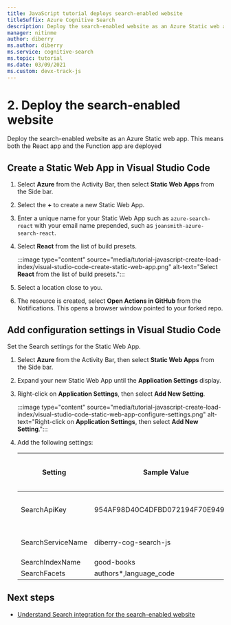 ```yaml
---
title: JavaScript tutorial deploys search-enabled website
titleSuffix: Azure Cognitive Search
description: Deploy the search-enabled website as an Azure Static web app.
manager: nitinme
author: diberry
ms.author: diberry
ms.service: cognitive-search
ms.topic: tutorial
ms.date: 03/09/2021
ms.custom: devx-track-js
---
```


# 2. Deploy the search-enabled website

Deploy the search-enabled website as an Azure Static web app. This means both the React app and the Function app are deployed 

## Create a Static Web App in Visual Studio Code

1. Select **Azure** from the Activity Bar, then select **Static Web Apps** from the Side bar. 
1. Select the **+** to create a new Static Web App.
1. Enter a unique name for your Static Web App such as `azure-search-react` with your email name prepended, such as `joansmith-azure-search-react`. 
1. Select **React** from the list of build presets.

    :::image type="content" source="media/tutorial-javascript-create-load-index/visual-studio-code-create-static-web-app.png" alt-text="Select **React** from the list of build presets.":::

1. Select a location close to you.
1. The resource is created, select **Open Actions in GitHub** from the Notifications. This opens a browser window pointed to your forked repo. 

## Add configuration settings in Visual Studio Code

Set the Search settings for the Static Web App. 

1. Select **Azure** from the Activity Bar, then select **Static Web Apps** from the Side bar. 
1. Expand your new Static Web App until the **Application Settings** display.
1. Right-click on **Application Settings**, then select **Add New Setting**.

    :::image type="content" source="media/tutorial-javascript-create-load-index/visual-studio-code-static-web-app-configure-settings.png" alt-text="Right-click on **Application Settings**, then select **Add New Setting**.":::

1. Add the following settings:

    |Setting|Sample Value|Your own custom Search Index|
    |--|--|--|
    |SearchApiKey|954AF98D40C4DFBD072194F70E949940|Returned from [Azure CLI command]()|
    |SearchServiceName|diberry-cog-search-js|YOUR-RESOURCE-NAME|
    |SearchIndexName|good-books|good-books|
    |SearchFacets|authors*,language_code|

## Next steps

* [Understand Search integration for the search-enabled website](tutorial-javascript-search-query-integration.md)
